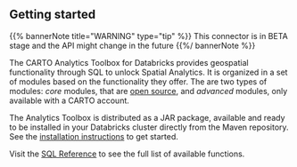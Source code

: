 ## Getting started

{{% bannerNote title="WARNING" type="tip" %}}
This connector is in BETA stage and the API might change in the future
{{%/ bannerNote %}}

The CARTO Analytics Toolbox for Databricks provides geospatial functionality through SQL to unlock Spatial Analytics. It is organized in a set of modules based on the functionality they offer. The are two types of modules: _core_ modules, that are [open source](https://github.com/CartoDB/analytics-toolbox-databricks), and _advanced_ modules, only available with a CARTO account. 

The Analytics Toolbox is distributed as a JAR package, available and ready to be installed in your Databricks cluster directly from the Maven repository. See the [installation instructions](../installation) to get started.

Visit the [SQL Reference](../../sql-reference/overview) to see the full list of available functions.



